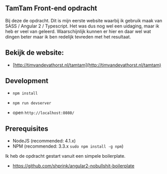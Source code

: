 ## TamTam Front-end opdracht

Bij deze de opdracht. Dit is mijn eerste website waarbij ik gebruik maak
van SASS / Angular 2 / Typescript. Het was dus nog wel een uidaging, maar ik heb er veel
van geleerd. Waarschijnlijk kunnen er hier en daar wel wat dingen beter maar ik ben
redelijk tevreden met het resultaat.

## Bekijk de website:
* [http://timvandevathorst.nl/tamtam](http://timvandevathorst.nl/tamtam)


## Development
* `npm install`

* `npm run devserver`

* open `http://localhost:8080/`


## Prerequisites

* NodeJS (recommended: 4.1.x)
* NPM (recommended: 3.3.x `sudo npm install -g npm`)

Ik heb de opdracht gestart vanuit een simpele boilerplate.
* https://github.com/shprink/angular2-nobullshit-boilerplate